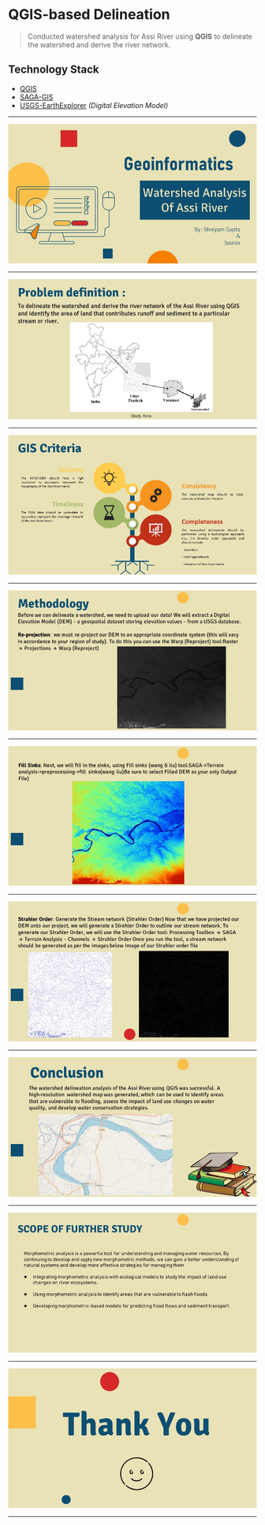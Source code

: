 # QGIS-based Delineation
> Conducted watershed analysis for Assi River using **QGIS** to delineate the watershed and derive the river network.

## Technology Stack
* [QGIS](https://www.qgis.org/en/docs/index.html#328)  
* [SAGA-GIS](https://saga-gis.sourceforge.io/saga_tool_doc/2.3.0/index.html)  
* [USGS-EarthExplorer](https://earthexplorer.usgs.gov/) _(Digital Elevation Model)_
---

![Slide 1](PPT_jpegs/Slide1.JPG)


---
![Slide 2](PPT_jpegs/Slide2.JPG)


---
![Slide 3](PPT_jpegs/Slide3.JPG)


---
![Slide 4](PPT_jpegs/Slide4.JPG)


---
![Slide 5](PPT_jpegs/Slide5.JPG)


---
![Slide 6](PPT_jpegs/Slide6.JPG)


---
![Slide 7](PPT_jpegs/Slide7.JPG)


---
![Slide 8](PPT_jpegs/Slide8.JPG)


---
![Slide 9](PPT_jpegs/Slide9.JPG)


---
